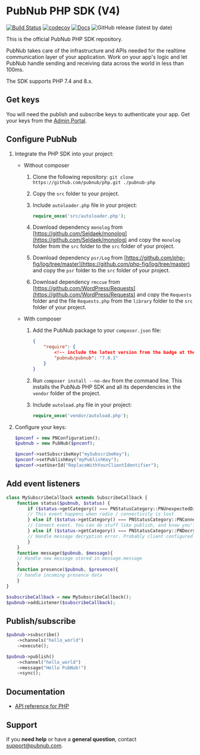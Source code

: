 # PubNub PHP SDK (V4)

[![Build Status](https://travis-ci.com/pubnub/php.svg?branch=master)](https://travis-ci.com/pubnub/php)
[![codecov](https://codecov.io/gh/pubnub/php/branch/master/graph/badge.svg)](https://codecov.io/gh/pubnub/php)
[![Docs](https://img.shields.io/badge/docs-online-blue.svg)](https://www.pubnub.com/docs/php/pubnub-php-sdk)
![GitHub release (latest by date)](https://img.shields.io/github/v/release/pubnub/php)

This is the official PubNub PHP SDK repository.

PubNub takes care of the infrastructure and APIs needed for the realtime communication layer of your application. Work on your app's logic and let PubNub handle sending and receiving data across the world in less than 100ms.

The SDK supports PHP 7.4 and 8.x.

## Get keys

You will need the publish and subscribe keys to authenticate your app. Get your keys from the [Admin Portal](https://dashboard.pubnub.com/login).

## Configure PubNub

1. Integrate the PHP SDK into your project:

   * Without composer

     1. Clone the following repository: `git clone https://github.com/pubnub/php.git ./pubnub-php`
     2. Copy the `src` folder to your project.
     3. Include `autoloader.php` file in your project:

         ```php
         require_once('src/autoloader.php');
         ```

     4. Download dependency `monolog` from [https://github.com/Seldaek/monolog](https://github.com/Seldaek/monolog) and copy the `monolog` folder from the `src` folder to the `src` folder of your project.
     5. Download dependency `psr/Log` from [https://github.com/php-fig/log/tree/master](https://github.com/php-fig/log/tree/master) and copy the `psr` folder to the `src` folder of your project.
     6. Download dependency `rmccue` from [https://github.com/WordPress/Requests](https://github.com/WordPress/Requests) and copy the `Requests` folder and the file `Requests.php` from the `library` folder to the `src` folder of your project.

   * With composer

     1. Add the PubNub package to your `composer.json` file:

         ```json
         {
             "require": {
                 <!-- include the latest version from the badge at the top -->
                 "pubnub/pubnub": "7.0.1"
             }
         }
         ```

     2. Run `composer install --no-dev‌` from the command line. This installs the PubNub PHP SDK and all its dependencies in the `vendor` folder of the project.

     3. Include `autoload.php` file in your project:

         ```php
         require_once('vendor/autoload.php');‌
         ```


2. Configure your keys:

    ```php
    $pnconf = new PNConfiguration();
    $pubnub = new PubNub($pnconf);

    $pnconf->setSubscribeKey("mySubscribeKey");
    $pnconf->setPublishKey("myPublishKey");
    $pnconf->setUserId("ReplaceWithYourClientIdentifier");
    ```

## Add event listeners

```php
class MySubscribeCallback extends SubscribeCallback {
    function status($pubnub, $status) {
        if ($status->getCategory() === PNStatusCategory::PNUnexpectedDisconnectCategory) {
        // This event happens when radio / connectivity is lost
        } else if ($status->getCategory() === PNStatusCategory::PNConnectedCategory){
        // Connect event. You can do stuff like publish, and know you'll get it // Or just use the connected event to confirm you are subscribed for // UI / internal notifications, etc
        } else if ($status->getCategory() === PNStatusCategory::PNDecryptionErrorCategory){
        // Handle message decryption error. Probably client configured to // encrypt messages and on live data feed it received plain text.
        }
    }
    function message($pubnub, $message){
    // Handle new message stored in message.message
    }
    function presence($pubnub, $presence){
    // handle incoming presence data
    }
}

$subscribeCallback = new MySubscribeCallback();
$pubnub->addListener($subscribeCallback);
```

## Publish/subscribe

```php
$pubnub->subscribe()
    ->channels("hello_world")
    ->execute();

$pubnub->publish()
    ->channel("hello_world")
    ->message("Hello PubNub!")
    ->sync();
```

## Documentation

* [API reference for PHP ](https://www.pubnub.com/docs/sdks/php)


## Support

If you **need help** or have a **general question**, contact support@pubnub.com.
